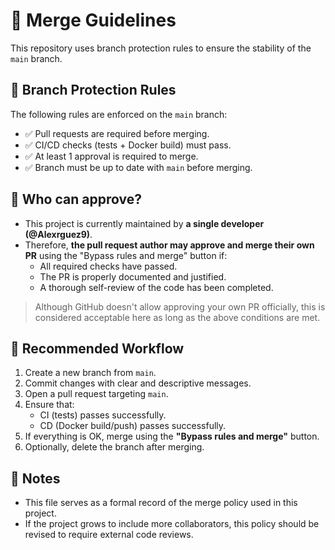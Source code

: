 # 🚀 Merge Guidelines

This repository uses branch protection rules to ensure the stability of the `main` branch.

## 🔐 Branch Protection Rules

The following rules are enforced on the `main` branch:

- ✅ Pull requests are required before merging.
- ✅ CI/CD checks (tests + Docker build) must pass.
- ✅ At least 1 approval is required to merge.
- ✅ Branch must be up to date with `main` before merging.

## 👤 Who can approve?

- This project is currently maintained by **a single developer (@Alexrguez9)**.
- Therefore, **the pull request author may approve and merge their own PR** using the "Bypass rules and merge" button if:
  - All required checks have passed.
  - The PR is properly documented and justified.
  - A thorough self-review of the code has been completed.

> Although GitHub doesn't allow approving your own PR officially, this is considered acceptable here as long as the above conditions are met.

## 🧪 Recommended Workflow

1. Create a new branch from `main`.
2. Commit changes with clear and descriptive messages.
3. Open a pull request targeting `main`.
4. Ensure that:
   - CI (tests) passes successfully.
   - CD (Docker build/push) passes successfully.
5. If everything is OK, merge using the **"Bypass rules and merge"** button.
6. Optionally, delete the branch after merging.

## 📝 Notes

- This file serves as a formal record of the merge policy used in this project.
- If the project grows to include more collaborators, this policy should be revised to require external code reviews.
